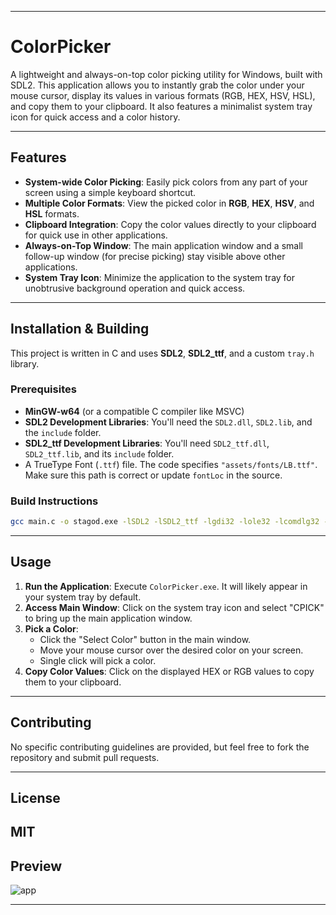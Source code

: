 

---

# ColorPicker

A lightweight and always-on-top color picking utility for Windows, built with SDL2. This application allows you to instantly grab the color under your mouse cursor, display its values in various formats (RGB, HEX, HSV, HSL), and copy them to your clipboard. It also features a minimalist system tray icon for quick access and a color history.



---

## Features

* **System-wide Color Picking**: Easily pick colors from any part of your screen using a simple keyboard shortcut.
* **Multiple Color Formats**: View the picked color in **RGB**, **HEX**, **HSV**, and **HSL** formats.
* **Clipboard Integration**: Copy the color values directly to your clipboard for quick use in other applications.
* **Always-on-Top Window**: The main application window and a small follow-up window (for precise picking) stay visible above other applications.
* **System Tray Icon**: Minimize the application to the system tray for unobtrusive background operation and quick access.


---

## Installation & Building

This project is written in C and uses **SDL2**, **SDL2_ttf**, and a custom `tray.h` library.

### Prerequisites

* **MinGW-w64** (or a compatible C compiler like MSVC)
* **SDL2 Development Libraries**: You'll need the `SDL2.dll`, `SDL2.lib`, and the `include` folder.
* **SDL2_ttf Development Libraries**: You'll need `SDL2_ttf.dll`, `SDL2_ttf.lib`, and its `include` folder.
* A TrueType Font (`.ttf`) file. The code specifies `"assets/fonts/LB.ttf"`. Make sure this path is correct or update `fontLoc` in the source.

### Build Instructions 
```bash
gcc main.c -o stagod.exe -lSDL2 -lSDL2_ttf -lgdi32 -lole32 -lcomdlg32 -loleaut32 -luser32 -lShell32 -mwindows -fopenmp

```
---

## Usage

1.  **Run the Application**: Execute `ColorPicker.exe`. It will likely appear in your system tray by default.
2.  **Access Main Window**: Click on the system tray icon and select "CPICK" to bring up the main application window.
3.  **Pick a Color**:
    * Click the "Select Color" button in the main window.
    * Move your mouse cursor over the desired color on your screen.
    * Single click will pick a color.
4.  **Copy Color Values**: Click on the displayed HEX or RGB values to copy them to your clipboard.

---


## Contributing

No specific contributing guidelines are provided, but feel free to fork the repository and submit pull requests.

---

## License

MIT
---

## Preview

![app](https://github.com/user-attachments/assets/0085c2f4-56c1-4674-a2b3-6fef196e5a2f)

---


